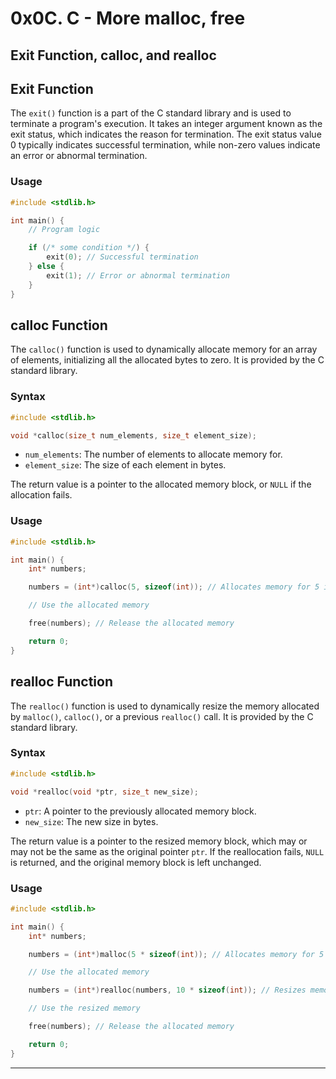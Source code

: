 # 0x0C. C - More malloc, free

## Exit Function, calloc, and realloc

## Exit Function

The `exit()` function is a part of the C standard library and is used to terminate a program's execution. It takes an integer argument known as the exit status, which indicates the reason for termination. The exit status value 0 typically indicates successful termination, while non-zero values indicate an error or abnormal termination.

### Usage

```c
#include <stdlib.h>

int main() {
    // Program logic

    if (/* some condition */) {
        exit(0); // Successful termination
    } else {
        exit(1); // Error or abnormal termination
    }
}
```

## calloc Function

The `calloc()` function is used to dynamically allocate memory for an array of elements, initializing all the allocated bytes to zero. It is provided by the C standard library.

### Syntax

```c
#include <stdlib.h>

void *calloc(size_t num_elements, size_t element_size);
```

- `num_elements`: The number of elements to allocate memory for.
- `element_size`: The size of each element in bytes.

The return value is a pointer to the allocated memory block, or `NULL` if the allocation fails.

### Usage

```c
#include <stdlib.h>

int main() {
    int* numbers;

    numbers = (int*)calloc(5, sizeof(int)); // Allocates memory for 5 integers

    // Use the allocated memory

    free(numbers); // Release the allocated memory

    return 0;
}
```

## realloc Function

The `realloc()` function is used to dynamically resize the memory allocated by `malloc()`, `calloc()`, or a previous `realloc()` call. It is provided by the C standard library.

### Syntax

```c
#include <stdlib.h>

void *realloc(void *ptr, size_t new_size);
```

- `ptr`: A pointer to the previously allocated memory block.
- `new_size`: The new size in bytes.

The return value is a pointer to the resized memory block, which may or may not be the same as the original pointer `ptr`. If the reallocation fails, `NULL` is returned, and the original memory block is left unchanged.

### Usage

```c
#include <stdlib.h>

int main() {
    int* numbers;

    numbers = (int*)malloc(5 * sizeof(int)); // Allocates memory for 5 integers

    // Use the allocated memory

    numbers = (int*)realloc(numbers, 10 * sizeof(int)); // Resizes memory for 10 integers

    // Use the resized memory

    free(numbers); // Release the allocated memory

    return 0;
}
```
---
